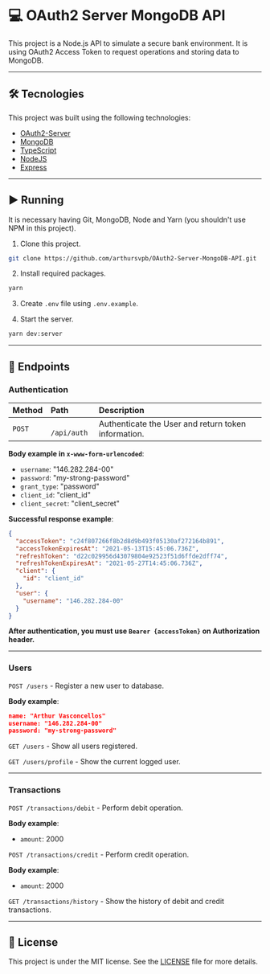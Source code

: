 # 💻 OAuth2 Server MongoDB API

This project is a Node.js API to simulate a secure bank environment. It is using OAuth2 Access Token to request operations and storing data to MongoDB.

<hr>

## 🛠️ Tecnologies

This project was built using the following technologies:

- [OAuth2-Server](https://github.com/oauthjs/node-oauth2-server)
- [MongoDB](https://mongodb.com/)
- [TypeScript](https://www.typescriptlang.org/)
- [NodeJS](https://nodejs.org/en/)
- [Express](https://expressjs.com/)

<hr>

## ▶️ Running

It is necessary having Git, MongoDB, Node and Yarn (you shouldn't use NPM in this project).

1. Clone this project.

```sh
git clone https://github.com/arthursvpb/OAuth2-Server-MongoDB-API.git
```

2. Install required packages.

```sh
yarn
```

3. Create `.env` file using `.env.example`.

4. Start the server.

```sh
yarn dev:server
```

<hr>

## 🏁 Endpoints

### Authentication

| Method | Path         | Description                                         |
| :----- | :----------- | :-------------------------------------------------- |
| `POST` | ` /api/auth` | Authenticate the User and return token information. |

**Body example in `x-www-form-urlencoded`**:

- `username`: "146.282.284-00"
- `password`: "my-strong-password"
- `grant_type`: "password"
- `client_id`: "client_id"
- `client_secret`: "client_secret"

**Successful response example**:

```json
{
  "accessToken": "c24f807266f8b2d8d9b493f05130af272164b891",
  "accessTokenExpiresAt": "2021-05-13T15:45:06.736Z",
  "refreshToken": "d22c029956d43079804e92523f51d6ffde2dff74",
  "refreshTokenExpiresAt": "2021-05-27T14:45:06.736Z",
  "client": {
    "id": "client_id"
  },
  "user": {
    "username": "146.282.284-00"
  }
}
```

**After authentication, you must use `Bearer {accessToken}` on Authorization header.**

<hr>

### Users

`POST /users` - Register a new user to database.

**Body example**:

```json
name: "Arthur Vasconcellos"
username: "146.282.284-00"
password: "my-strong-password"
```

`GET /users` - Show all users registered.

`GET /users/profile` - Show the current logged user.

<hr>

### Transactions

`POST /transactions/debit` - Perform debit operation.

**Body example**:

- `amount`: 2000

`POST /transactions/credit` - Perform credit operation.

**Body example**:

- `amount`: 2000

`GET /transactions/history` - Show the history of debit and credit transactions.

<hr>

## 📝 License

This project is under the MIT license. See the [LICENSE](LICENSE.md) file for more details.
